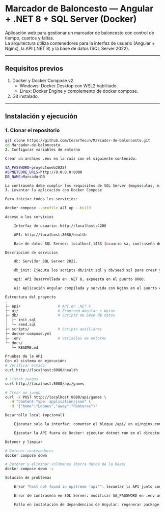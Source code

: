 # Marcador de Baloncesto — Angular + .NET 8 + SQL Server (Docker)

Aplicación web para gestionar un marcador de baloncesto con control de tiempo, cuartos y faltas.  
La arquitectura utiliza contenedores para la interfaz de usuario (Angular + Nginx), la API (.NET 8) y la base de datos (SQL Server 2022).

---

## Requisitos previos

1. Docker y Docker Compose v2  
   - Windows: Docker Desktop con WSL2 habilitado.  
   - Linux: Docker Engine y complemento de docker compose.  
2. Git instalado.

---

## Instalación y ejecución

### 1. Clonar el repositorio
```bash
git clone https://github.com/CesarTecun/Marcador-de-baloncesto.git
cd Marcador-de-baloncesto
2. Configurar variables de entorno

Crear un archivo .env en la raíz con el siguiente contenido:

SA_PASSWORD=proyectoweb2025!
ASPNETCORE_URLS=http://0.0.0.0:8080
DB_NAME=MarcadorDB

La contraseña debe cumplir los requisitos de SQL Server (mayúsculas, minúsculas, dígitos y símbolo).
3. Levantar la aplicación con Docker Compose

Para iniciar todos los servicios:

docker compose --profile all up --build

Acceso a los servicios

    Interfaz de usuario: http://localhost:4200

    API: http://localhost:8080/health

    Base de datos SQL Server: localhost,1433 (usuario sa, contraseña definida en .env)

Descripción de servicios

    db: Servidor SQL Server 2022.

    db_init: Ejecuta los scripts db/init.sql y db/seed.sql para crear y poblar la base de datos.

    api: API desarrollada en .NET 8, expuesta en el puerto 8080.

    ui: Aplicación Angular compilada y servida con Nginx en el puerto 4200.

Estructura del proyecto
.
├─ api/                 # API en .NET 8
├─ ui/                  # Frontend Angular + Nginx
├─ db/                  # Scripts de base de datos
│  ├─ init.sql
│  └─ seed.sql
├─ scripts/             # Scripts auxiliares
├─ docker-compose.yml
├─ .env                 # Variables de entorno
└─ docs/
   └─ README.md

Pruebas de la API
Con el sistema en ejecución:
# Verificar estado
curl http://localhost:8080/health

# Listar juegos
curl http://localhost:8080/api/games

# Crear un juego
curl -X POST http://localhost:8080/api/games \
  -H "Content-Type: application/json" \
  -d '{"home":"Leones","away":"Panteras"}'

Desarrollo local (opcional)

    Ejecutar solo la interfaz: comentar el bloque /api/ en ui/nginx.conf y reconstruir el contenedor.

    Ejecutar la API fuera de Docker: ejecutar dotnet run en el directorio api/ y ajustar la configuración de Nginx para apuntar a host.docker.internal:8080 (o a la IP del host en Linux).

Detener y limpiar

# Detener contenedores
docker compose down

# Detener y eliminar volúmenes (borra datos de la base)
docker compose down -v

Solución de problemas

    Error "host not found in upstream 'api'": levantar la API junto con la UI o desactivar el proxy /api/ en ui/nginx.conf.

    Error de contraseña en SQL Server: modificar SA_PASSWORD en .env asegurando que cumpla con la política de seguridad.

    Fallo en instalación de dependencias de Angular: regenerar package-lock.json y reconstruir la imagen.
